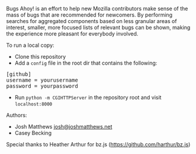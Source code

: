 Bugs Ahoy! is an effort to help new Mozilla contributors make sense of the mass
of bugs that are recommended for newcomers. By performing searches for aggregated
components based on less granular areas of interest, smaller, more focused lists
of relevant bugs can be shown, making the experience more pleasant for everybody
involved.

To run a local copy:

* Clone this repository
* Add a `config` file in the root dir that contains the following:
<pre>
[github]
username = yourusername
password = yourpassword
</pre>

* Run `python -m CGIHTTPServer` in the repository root and visit `localhost:8000`

Authors:

* Josh Matthews <josh@joshmatthews.net>
* Casey Becking <caseybecking on github>

Special thanks to Heather Arthur for bz.js (https://github.com/harthur/bz.js)
